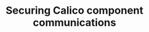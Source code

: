 ---
title: Securing Calico component communications
show_read_time: false
show_toc: false
canonical_url: 'https://docs.projectcalico.org/v3.5/usage/securing/index'
---